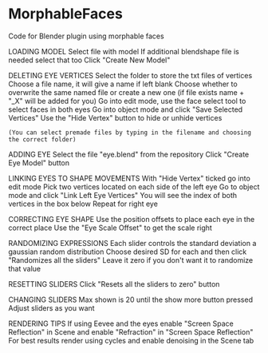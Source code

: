 # MorphableFaces
Code for Blender plugin using morphable faces

LOADING MODEL
	Select file with model
	If additional blendshape file is needed select that too
	Click "Create New Model"

DELETING EYE VERTICES
	Select the folder to store the txt files of vertices
	Choose a file name, it will give a name if left blank
	Choose whether to overwrite the same named file or create a new one (if file exists name + "_X" will be added for you)
	Go into edit mode, use the face select tool to select faces in both eyes
	Go into object mode and click "Save Selected Vertices"
	Use the "Hide Vertex" button to hide or unhide vertices

	(You can select premade files by typing in the filename and choosing the correct folder)

ADDING EYE
	Select the file "eye.blend" from the repository
	Click "Create Eye Model" button
	
LINKING EYES TO SHAPE MOVEMENTS
	With "Hide Vertex" ticked go into edit mode
	Pick two vertices located on each side of the left eye
	Go to object mode and click "Link Left Eye Vertices"
	You will see the index of both vertices in the box below
	Repeat for right eye
	
CORRECTING EYE SHAPE
	Use the position offsets to place each eye in the correct place
	Use the "Eye Scale Offset" to get the scale right

RANDOMIZING EXPRESSIONS
	Each slider controls the standard deviation a gaussian random distribution
	Choose desired SD for each and then click "Randomizes all the sliders"
	Leave it zero if you don't want it to randomize that value

RESETTING SLIDERS
	Click "Resets all the sliders to zero" button

CHANGING SLIDERS
	Max shown is 20 until the show more button pressed
	Adjust sliders as you want

RENDERING TIPS
	If using Eevee and the eyes enable "Screen Space Reflection" in Scene and enable "Refraction" in "Screen Space Reflection"
	For best results render using cycles and enable denoising in the Scene tab


